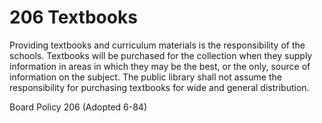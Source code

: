 # 206 Textbooks

Providing textbooks and curriculum materials is the responsibility of the schools. Textbooks will be purchased for the collection when they supply information in areas in which they may be the best, or the only, source of information on the subject. The public library shall not assume the responsibility for purchasing textbooks for wide and general distribution.

Board Policy 206 (Adopted 6-84)
